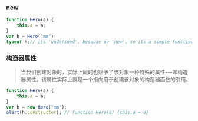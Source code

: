 
### new 

``` javascript
function Hero(a) {
	this.a = a;	
}
var h = Hero("mm");
typeof h;// its 'undefined', because no 'new', so its a simple function(has a returnvalue 'undefined')
```

### 构造器属性

> 当我们创建对象时，实际上同时也赋予了该对象一种特殊的属性---即构造器属性。该属性实际上就是一个指向用于创建该对象的构造器函数的引用。

``` javascript
function Hero(a) {
	this.a = a;	
}
var h = new Hero("mm");
alert(h.constructor); // function Hero(a) {this.a = a}
```